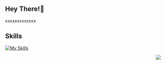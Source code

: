 

## Hey There!👋

xxxxxxxxxxxxx

## Skills

[![My Skills](https://skillicons.dev/icons?i=js,vue,react,nodejs,ts,nuxtjs,nestjs,sass,vite,webpack)](https://skillicons.dev)

<a href='https://github.com/zhao-heng-sheng' target="_blank">
  <img align="right" src="https://github-readme-stats.vercel.app/api?username=zhao-heng-sheng&show_icons=true&icon_color=805AD5&text_color=718096&bg_color=ffffff&hide_title=true&count_private=true" />
</a>
